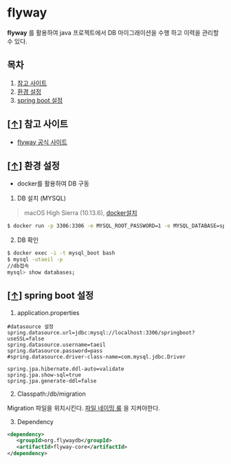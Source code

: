 # flyway

**flyway** 를 활용하여 java 프로젝트에서 DB 마이그래이션을 수행 하고 이력을 관리할 수 있다.



## <a name='toc'> 목차 </a>

1. [참고 사이트](#참고사이트)
2. [환경 설정](#환경설정)
3. [spring boot 설정](#springboot설정)



## [[↑]](#목차) <a name='참고사이트'> 참고 사이트 </a>

- [flyway 공식 사이트](https://flywaydb.org/)



## [[↑]](#목차) <a name='환경설정'> 환경 설정 </a>

- docker를 활용하여 DB 구동

1. DB 설치 (MYSQL)

> macOS High Sierra (10.13.6), [docker설치](https://docs.docker.com/docker-for-mac/install/)

```bash
$ docker run -p 3306:3306 -e MYSQL_ROOT_PASSWORD=1 -e MYSQL_DATABASE=springboot -e MYSQL_USER=taeil -e MYSQL_PASSWORD=pass --name mysql_boot -d mysql
```

2. DB 확인

```bash
$ docker exec -i -t mysql_boot bash
$ mysql -utaeil -p
//db접속
mysql> show databases;
```



## [[↑]](#목차) <a name='springboot설정'> spring boot 설정 </a>

1. application.properties

```properties
#datasource 설정
spring.datasource.url=jdbc:mysql://localhost:3306/springboot?useSSL=false
spring.datasource.username=taeil
spring.datasource.password=pass
#spring.datasource.driver-class-name=com.mysql.jdbc.Driver

spring.jpa.hibernate.ddl-auto=validate 
spring.jpa.show-sql=true
spring.jpa.generate-ddl=false
```

2. Classpath:/db/migration

Migration 파일을 위치시킨다. [파일 네이밍 룰](#http://macnews.tistory.com/1439) 을 지켜야한다.

3. Dependency 

```xml
<dependency>
   <groupId>org.flywaydb</groupId>
   <artifactId>flyway-core</artifactId>
</dependency>
```

